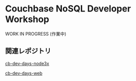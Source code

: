 # Couchbase NoSQL Developer Workshop

WORK IN PROGRESS (作業中)

## 関連レポジトリ
[cb-dev-days-node3x](https://github.com/YoshiyukiKono/cb-dev-days-node3x)

[cb-dev-days-web](https://github.com/YoshiyukiKono/cb-dev-days-web)
